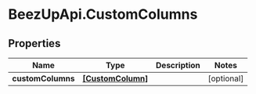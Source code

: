 # BeezUpApi.CustomColumns

## Properties
Name | Type | Description | Notes
------------ | ------------- | ------------- | -------------
**customColumns** | [**[CustomColumn]**](CustomColumn.md) |  | [optional] 


